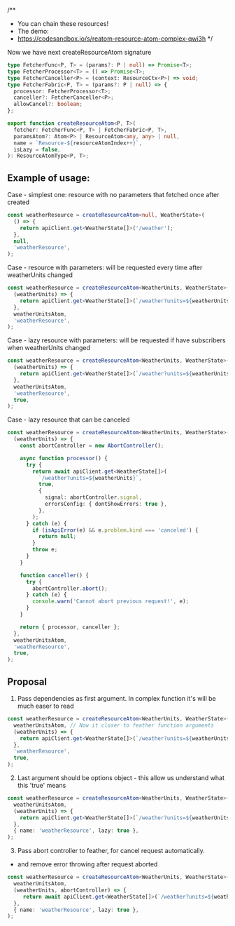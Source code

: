 /\*\*

- You can chain these resources!
- The demo:
- https://codesandbox.io/s/reatom-resource-atom-complex-qwi3h
  \*/

Now we have next createResourceAtom signature

```ts
type FetcherFunc<P, T> = (params?: P | null) => Promise<T>;
type FetcherProcessor<T> = () => Promise<T>;
type FetcherCanceller<P> = (context: ResourceCtx<P>) => void;
type FetcherFabric<P, T> = (params?: P | null) => {
  processor: FetcherProcessor<T>;
  canceller?: FetcherCanceller<P>;
  allowCancel?: boolean;
};

export function createResourceAtom<P, T>(
  fetcher: FetcherFunc<P, T> | FetcherFabric<P, T>,
  paramsAtom?: Atom<P> | ResourceAtom<any, any> | null,
  name = `Resource-${resourceAtomIndex++}`,
  isLazy = false,
): ResourceAtomType<P, T>;
```

## Example of usage:

Case - simplest one: resource with no parameters that fetched once after created

```ts
const weatherResource = createResourceAtom<null, WeatherState>(
  () => {
    return apiClient.get<WeatherState[]>('/weather');
  },
  null,
  'weatherResource',
);
```

Case - resource with parameters: will be requested every time after weatherUnits changed

```ts
const weatherResource = createResourceAtom<WeatherUnits, WeatherState>(
  (weatherUnits) => {
    return apiClient.get<WeatherState[]>(`/weather?units=${weatherUnits}`);
  },
  weatherUnitsAtom,
  'weatherResource',
);
```

Case - lazy resource with parameters: will be requested if have subscribers when weatherUnits changed

```ts
const weatherResource = createResourceAtom<WeatherUnits, WeatherState>(
  (weatherUnits) => {
    return apiClient.get<WeatherState[]>(`/weather?units=${weatherUnits}`);
  },
  weatherUnitsAtom,
  'weatherResource',
  true,
);
```

Case - lazy resource that can be canceled

```ts
const weatherResource = createResourceAtom<WeatherUnits, WeatherState>(
  (weatherUnits) => {
    const abortController = new AbortController();

    async function processor() {
      try {
        return await apiClient.get<WeatherState[]>(
          `/weather?units=${weatherUnits}`,
          true,
          {
            signal: abortController.signal,
            errorsConfig: { dontShowErrors: true },
          },
        );
      } catch (e) {
        if (isApiError(e) && e.problem.kind === 'canceled') {
          return null;
        }
        throw e;
      }
    }

    function canceller() {
      try {
        abortController.abort();
      } catch (e) {
        console.warn('Cannot abort previous request!', e);
      }
    }

    return { processor, canceller };
  },
  weatherUnitsAtom,
  'weatherResource',
  true,
);
```

## Proposal

1. Pass dependencies as first argument.
   In complex function it's will be much easer to read

```ts
const weatherResource = createResourceAtom<WeatherUnits, WeatherState>(
  weatherUnitsAtom, // Now it closer to feather function arguments
  (weatherUnits) => {
    return apiClient.get<WeatherState[]>(`/weather?units=${weatherUnits}`);
  },
  'weatherResource',
  true,
);
```

2. Last argument should be options object - this allow us understand what this 'true' means

```ts
const weatherResource = createResourceAtom<WeatherUnits, WeatherState>(
  weatherUnitsAtom,
  (weatherUnits) => {
    return apiClient.get<WeatherState[]>(`/weather?units=${weatherUnits}`);
  },
  { name: 'weatherResource', lazy: true },
);
```

3. Pass abort controller to feather, for cancel request automatically.

- and remove error throwing after request aborted

```ts
const weatherResource = createResourceAtom<WeatherUnits, WeatherState>(
  weatherUnitsAtom,
  (weatherUnits, abortController) => {
     return await apiClient.get<WeatherState[]>(`/weather?units=${weatherUnits}`, signal: abortController.signal);
  },
  { name: 'weatherResource', lazy: true },
);
```
